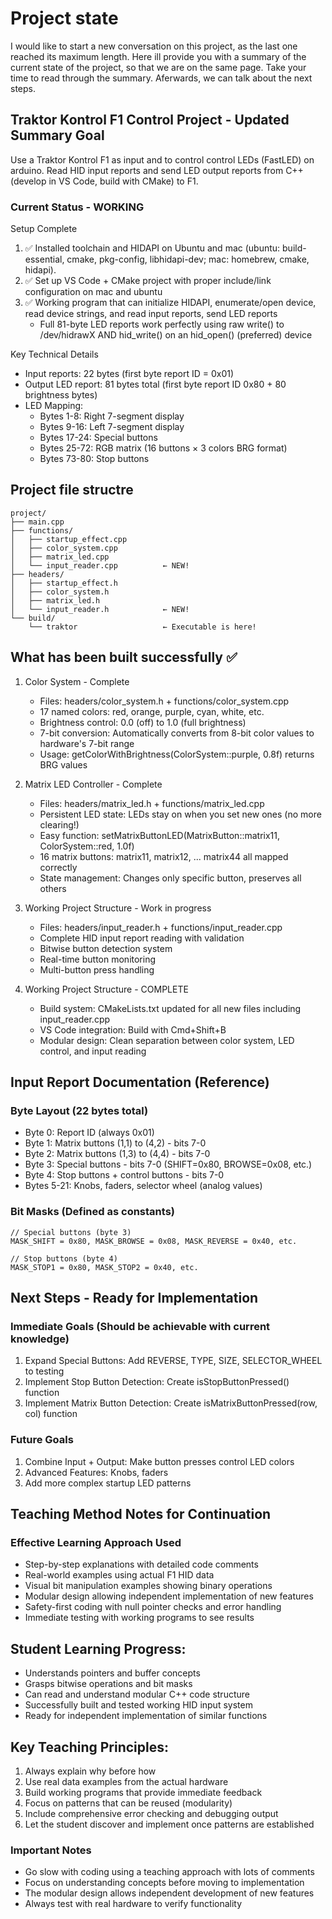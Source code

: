 # Project state

I would like to start a new conversation on this project, as the last one reached its maximum length. Here ill provide you with a summary of the current state of the project, so that we are on the same page. Take your time to read through the summary. Aferwards, we can talk about the next steps. 

## Traktor Kontrol F1 Control Project - Updated Summary Goal

Use a Traktor Kontrol F1 as input and to control control LEDs (FastLED) on arduino. Read HID input reports and send LED output reports from C++ (develop in VS Code, build with CMake) to F1.

### Current Status - WORKING

Setup Complete

1. ✅ Installed toolchain and HIDAPI on Ubuntu and mac (ubuntu: build-essential, cmake, pkg-config, libhidapi-dev; mac: homebrew, cmake, hidapi).
2. ✅ Set up VS Code + CMake project with proper include/link configuration on mac and ubuntu
3. ✅ Working program that can initialize HIDAPI, enumerate/open device, read device strings, and read input reports, send LED reports
    * Full 81-byte LED reports work perfectly using raw write() to /dev/hidrawX AND hid_write() on an hid_open() (preferred) device

Key Technical Details

* Input reports: 22 bytes (first byte report ID = 0x01)
* Output LED report: 81 bytes total (first byte report ID 0x80 + 80 brightness bytes)
* LED Mapping:
  * Bytes 1-8: Right 7-segment display
  * Bytes 9-16: Left 7-segment display
  * Bytes 17-24: Special buttons
  * Bytes 25-72: RGB matrix (16 buttons × 3 colors BRG format)
  * Bytes 73-80: Stop buttons

## Project file structre

```{}
project/
├── main.cpp
├── functions/
│   ├── startup_effect.cpp
│   ├── color_system.cpp
│   ├── matrix_led.cpp
│   └── input_reader.cpp          ← NEW!
├── headers/
│   ├── startup_effect.h
│   ├── color_system.h
│   ├── matrix_led.h
│   └── input_reader.h            ← NEW!
└── build/
    └── traktor                   ← Executable is here!
```

## What has been built successfully ✅

1. Color System - Complete

    * Files: headers/color_system.h + functions/color_system.cpp
    * 17 named colors: red, orange, purple, cyan, white, etc.
    * Brightness control: 0.0 (off) to 1.0 (full brightness)
    * 7-bit conversion: Automatically converts from 8-bit color values to hardware's 7-bit range
    * Usage: getColorWithBrightness(ColorSystem::purple, 0.8f) returns BRG values

2. Matrix LED Controller - Complete

    * Files: headers/matrix_led.h + functions/matrix_led.cpp
    * Persistent LED state: LEDs stay on when you set new ones (no more clearing!)
    * Easy function: setMatrixButtonLED(MatrixButton::matrix11, ColorSystem::red, 1.0f)
    * 16 matrix buttons: matrix11, matrix12, ... matrix44 all mapped correctly
    * State management: Changes only specific button, preserves all others

3. Working Project Structure - Work in progress

    * Files: headers/input_reader.h + functions/input_reader.cpp
    * Complete HID input report reading with validation
    * Bitwise button detection system
    * Real-time button monitoring
    * Multi-button press handling

4. Working Project Structure - COMPLETE

    * Build system: CMakeLists.txt updated for all new files including input_reader.cpp
    * VS Code integration: Build with Cmd+Shift+B
    * Modular design: Clean separation between color system, LED control, and input reading

## Input Report Documentation (Reference)

### Byte Layout (22 bytes total)

* Byte 0: Report ID (always 0x01)
* Byte 1: Matrix buttons (1,1) to (4,2) - bits 7-0
* Byte 2: Matrix buttons (1,3) to (4,4) - bits 7-0
* Byte 3: Special buttons - bits 7-0 (SHIFT=0x80, BROWSE=0x08, etc.)
* Byte 4: Stop buttons + control buttons - bits 7-0
* Bytes 5-21: Knobs, faders, selector wheel (analog values)

### Bit Masks (Defined as constants)

```{cpp}
// Special buttons (byte 3)
MASK_SHIFT = 0x80, MASK_BROWSE = 0x08, MASK_REVERSE = 0x40, etc.

// Stop buttons (byte 4) 
MASK_STOP1 = 0x80, MASK_STOP2 = 0x40, etc.
```

## Next Steps - Ready for Implementation

### Immediate Goals (Should be achievable with current knowledge)

1. Expand Special Buttons: Add REVERSE, TYPE, SIZE, SELECTOR_WHEEL to testing
2. Implement Stop Button Detection: Create isStopButtonPressed() function
3. Implement Matrix Button Detection: Create isMatrixButtonPressed(row, col) function

### Future Goals

1. Combine Input + Output: Make button presses control LED colors
2. Advanced Features: Knobs, faders
3. Add more complex startup LED patterns

## Teaching Method Notes for Continuation

### Effective Learning Approach Used

* Step-by-step explanations with detailed code comments
* Real-world examples using actual F1 HID data
* Visual bit manipulation examples showing binary operations
* Modular design allowing independent implementation of new features
* Safety-first coding with null pointer checks and error handling
* Immediate testing with working programs to see results

## Student Learning Progress:

* Understands pointers and buffer concepts
* Grasps bitwise operations and bit masks
* Can read and understand modular C++ code structure
* Successfully built and tested working HID input system
* Ready for independent implementation of similar functions

## Key Teaching Principles:

1. Always explain why before how
2. Use real data examples from the actual hardware
3. Build working programs that provide immediate feedback
4. Focus on patterns that can be reused (modularity)
5. Include comprehensive error checking and debugging output
6. Let the student discover and implement once patterns are established

### Important Notes

* Go slow with coding using a teaching approach with lots of comments
* Focus on understanding concepts before moving to implementation
* The modular design allows independent development of new features
* Always test with real hardware to verify functionality